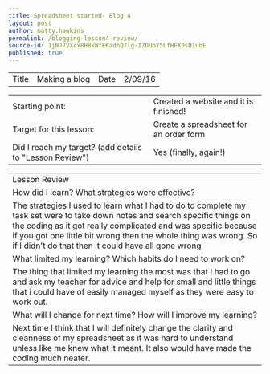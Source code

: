 ```yaml
---
title: Spreadsheet started- Blog 4
layout: post
author: matty.hawkins
permalink: /blogging-lesson4-review/
source-id: 1jNJ7VXcx8H8kWfEKadhQ7lg-IZDUoY5LfHFX0sD1ubE
published: true
---
```

<table>
  <tr>
    <td>Title</td>
    <td> Making a blog  </td>
    <td>Date</td>
    <td>2/09/16</td>
  </tr>
</table>


<table>
  <tr>
    <td>Starting point:</td>
    <td>Created a website and it is finished!</td>
  </tr>
  <tr>
    <td>Target for this lesson:</td>
    <td>Create a spreadsheet for an order form</td>
  </tr>
  <tr>
    <td>Did I reach my target? 
(add details to "Lesson Review")</td>
    <td> Yes (finally, again!)</td>
  </tr>
</table>


<table>
  <tr>
    <td>Lesson Review</td>
  </tr>
  <tr>
    <td>How did I learn? What strategies were effective? </td>
  </tr>
  <tr>
    <td>The strategies I used to learn what I had to do to complete my task set were to take down notes and search specific things on the coding as it got really complicated and was specific because if you got one little bit wrong then the whole thing was wrong. So if I didn't do that then it could have all gone wrong</td>
  </tr>
  <tr>
    <td>What limited my learning? Which habits do I need to work on? </td>
  </tr>
  <tr>
    <td>The thing that limited my learning the most was that I had to go and ask my teacher for advice and help for small and little things that i could have of easily managed myself as they were easy to work out.
</td>
  </tr>
  <tr>
    <td>What will I change for next time? How will I improve my learning?</td>
  </tr>
  <tr>
    <td>Next time I think that I will definitely change the clarity and cleanness of my spreadsheet as it was hard to understand unless like me knew what it meant. It also would have made the coding much neater.</td>
  </tr>
</table>


